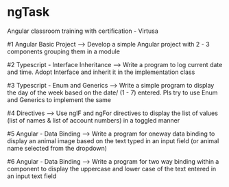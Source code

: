 # ngTask
Angular classroom training with certification - Virtusa


#1 Angular Basic Project --> Develop a simple Angular project with 2 - 3 components grouping them in a module

#2 Typescript - Interface Inheritance --> Write a program to log current date and time. Adopt Interface and inherit it in the implementation class

#3 Typescript - Enum and Generics --> Write a simple program to display the day of the week based on the date/ (1 - 7) entered. Pls try to use Enum and Generics to implement the same

#4 Directives --> Use ngIF and ngFor directives to display the list of values (list of names & list of account numbers) in a toggled manner

#5 Angular - Data Binding --> Write a program for oneway data binding to display an animal image based on the text typed in an input field (or animal name selected from the dropdown)

#6 Angular - Data Binding --> Write a program for two way binding within a component to display the uppercase and lower case of the text entered in an input text field

 
